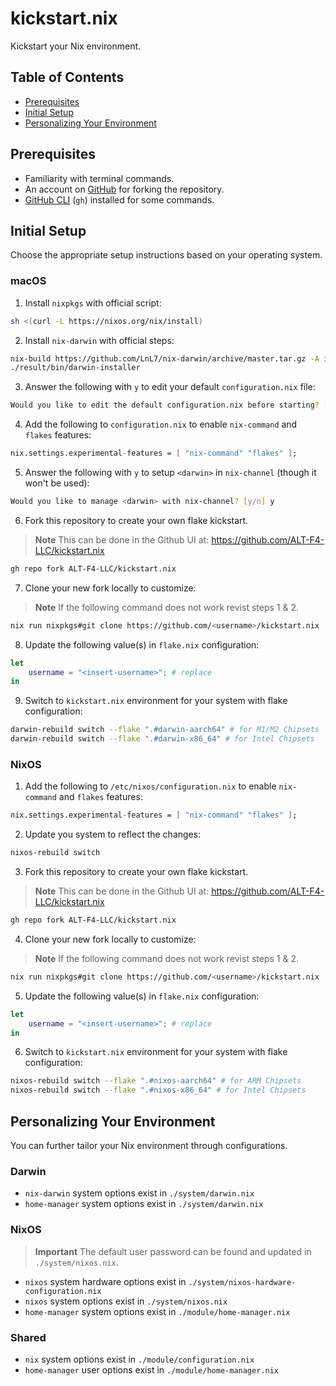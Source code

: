 # kickstart.nix
Kickstart your Nix environment.


## Table of Contents

- [Prerequisites](#prerequisites)
- [Initial Setup](#initial-setup)
- [Personalizing Your Environment](#personalizing-your-environment)


## Prerequisites

- Familiarity with terminal commands.
- An account on [GitHub](https://github.com/) for forking the repository.
- [GitHub CLI](https://github.com/cli/cli) (`gh`) installed for some commands.


## Initial Setup

Choose the appropriate setup instructions based on your operating system.

### macOS

1. Install `nixpkgs` with official script:

```bash
sh <(curl -L https://nixos.org/nix/install)
```

2. Install `nix-darwin` with official steps:

```bash
nix-build https://github.com/LnL7/nix-darwin/archive/master.tar.gz -A installer
./result/bin/darwin-installer
```

3. Answer the following with `y` to edit your default `configuration.nix` file:

```bash
Would you like to edit the default configuration.nix before starting? [y/n] y
```

4. Add the following to `configuration.nix` to enable `nix-command` and `flakes` features:

```nix
nix.settings.experimental-features = [ "nix-command" "flakes" ];
```

5. Answer the following with `y` to setup `<darwin>` in `nix-channel` (though it won't be used):

```bash
Would you like to manage <darwin> with nix-channel? [y/n] y
```

6. Fork this repository to create your own flake kickstart.

> **Note**
> This can be done in the Github UI at: https://github.com/ALT-F4-LLC/kickstart.nix

```bash
gh repo fork ALT-F4-LLC/kickstart.nix
```

7. Clone your new fork locally to customize:

> **Note**
> If the following command does not work revist steps 1 & 2.

```bash
nix run nixpkgs#git clone https://github.com/<username>/kickstart.nix
```

8. Update the following value(s) in `flake.nix` configuration:

```nix
let
    username = "<insert-username>"; # replace
in
```

9. Switch to `kickstart.nix` environment for your system with flake configuration:

```bash
darwin-rebuild switch --flake ".#darwin-aarch64" # for M1/M2 Chipsets
darwin-rebuild switch --flake ".#darwin-x86_64" # for Intel Chipsets
```

### NixOS

1. Add the following to `/etc/nixos/configuration.nix` to enable `nix-command` and `flakes` features:

```nix
nix.settings.experimental-features = [ "nix-command" "flakes" ];
```

2. Update you system to reflect the changes:

```bash
nixos-rebuild switch
```

3. Fork this repository to create your own flake kickstart.

> **Note**
> This can be done in the Github UI at: https://github.com/ALT-F4-LLC/kickstart.nix

```bash
gh repo fork ALT-F4-LLC/kickstart.nix
```

4. Clone your new fork locally to customize:

> **Note**
> If the following command does not work revist steps 1 & 2.

```bash
nix run nixpkgs#git clone https://github.com/<username>/kickstart.nix
```

5. Update the following value(s) in `flake.nix` configuration:

```nix
let
    username = "<insert-username>"; # replace
in
```

6. Switch to `kickstart.nix` environment for your system with flake configuration:

```bash
nixos-rebuild switch --flake ".#nixos-aarch64" # for ARM Chipsets
nixos-rebuild switch --flake ".#nixos-x86_64" # for Intel Chipsets
```


## Personalizing Your Environment

You can further tailor your Nix environment through configurations.

### Darwin

- `nix-darwin` system options exist in `./system/darwin.nix`
- `home-manager` system options exist in `./system/darwin.nix`

### NixOS

> **Important**
> The default user password can be found and updated in `./system/nixos.nix`.

- `nixos` system hardware options exist in `./system/nixos-hardware-configuration.nix`
- `nixos` system options exist in `./system/nixos.nix`
- `home-manager` system options exist in `./module/home-manager.nix`

### Shared

- `nix` system options exist in `./module/configuration.nix`
- `home-manager` user options exist in `./module/home-manager.nix`
